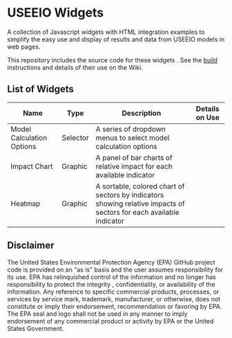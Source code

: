 # USEEIO Widgets

A collection of Javascript widgets with HTML integration examples
to simplify the easy use and display of results and data from USEEIO models
in web pages.

This repository includes the source code for these widgets
. See the [build](./wiki/Build.md) instructions and details of their use on the Wiki. 
 
## List of Widgets

|Name|Type|Description|Details on Use|
|---|---|---|---|
| Model Calculation Options| Selector| A series of dropdown menus to select model calculation options||
| Impact Chart| Graphic| A panel of bar charts of relative impact for each available indicator||
| Heatmap| Graphic| A sortable, colored chart of sectors by indicators showing relative impacts of sectors for each available indicator||

## Disclaimer

The United States Environmental Protection Agency (EPA) GitHub project code is provided on an "as is" basis
and the user assumes responsibility for its use.  EPA has relinquished control of the information and no longer
has responsibility to protect the integrity , confidentiality, or availability of the information.  Any
reference to specific commercial products, processes, or services by service mark, trademark, manufacturer,
or otherwise, does not constitute or imply their endorsement, recommendation or favoring by EPA.  The EPA seal
and logo shall not be used in any manner to imply endorsement of any commercial product or activity by EPA or
the United States Government.